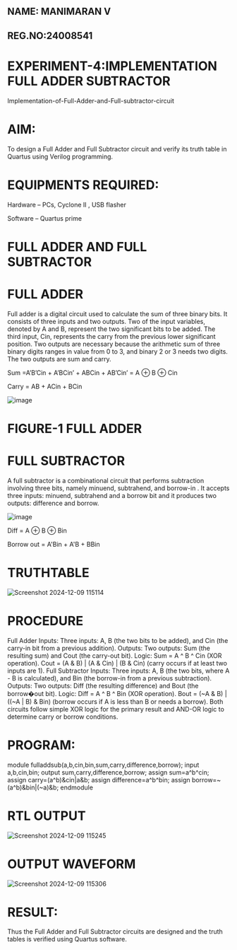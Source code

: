 ## NAME: MANIMARAN V
## REG.NO:24008541
# EXPERIMENT-4:IMPLEMENTATION FULL ADDER SUBTRACTOR

Implementation-of-Full-Adder-and-Full-subtractor-circuit

# AIM:

To design a Full Adder and Full Subtractor circuit and verify its truth table in Quartus using Verilog programming.

# EQUIPMENTS REQUIRED:

Hardware – PCs, Cyclone II , USB flasher

Software – Quartus prime

# FULL ADDER AND FULL SUBTRACTOR

# FULL ADDER
Full adder is a digital circuit used to calculate the sum of three binary bits. It consists of three inputs and two outputs. Two of the input variables, denoted by A and B, represent the two significant bits to be added. The third input, Cin, represents the carry from the previous lower significant position. Two outputs are necessary because the arithmetic sum of three binary digits ranges in value from 0 to 3, and binary 2 or 3 needs two digits. The two outputs are sum and carry.

Sum =A’B’Cin + A’BCin’ + ABCin + AB’Cin’ = A ⊕ B ⊕ Cin 

Carry = AB + ACin + BCin

![image](https://github.com/naavaneetha/FULL_ADDER_SUBTRACTOR/assets/154305477/0f30ba51-5ffb-4198-845f-18e054f675e7)

# FIGURE-1 FULL ADDER

# FULL SUBTRACTOR

A full subtractor is a combinational circuit that performs subtraction involving three bits, namely minuend, subtrahend, and borrow-in . It accepts three inputs: minuend, subtrahend and a borrow bit and it produces two outputs: difference and borrow.

![image](https://github.com/naavaneetha/FULL_ADDER_SUBTRACTOR/assets/154305477/02b24f51-ab51-4304-9ad6-7b81ffc1ead5)

Diff = A ⊕ B ⊕ Bin 

Borrow out = A'Bin + A'B + BBin

# TRUTHTABLE
![Screenshot 2024-12-09 115114](https://github.com/user-attachments/assets/d1a6b3d0-5c36-4a96-b30a-57d41dedbbe5)

# PROCEDURE
Full Adder Inputs: Three inputs: A, B (the two bits to be added), and Cin (the carry-in bit from a
previous addition). Outputs: Two outputs: Sum (the resulting sum) and Cout (the carry-out bit).
Logic: Sum = A ^ B ^ Cin (XOR operation). Cout = (A & B) | (A & Cin) | (B & Cin) (carry occurs if at
least two inputs are 1). Full Subtractor Inputs: Three inputs: A, B (the two bits, where A - B is
calculated), and Bin (the borrow-in from a previous subtraction). Outputs: Two outputs: Diff (the
resulting difference) and Bout (the borrow�out bit). Logic: Diff = A ^ B ^ Bin (XOR operation). Bout
= (~A & B) | ((~A | B) & Bin) (borrow occurs if A is less than B or needs a borrow). Both circuits
follow simple XOR logic for the primary result and AND-OR logic to determine carry or borrow
conditions.

# PROGRAM:

module fulladdsub(a,b,cin,bin,sum,carry,difference,borrow); input a,b,cin,bin; output
sum,carry,difference,borrow; assign sum=a^b^cin; assign carry=(a^b)&cin|a&b; assign
difference=a^b^bin; assign borrow=~(a^b)&bin|(~a)&b; endmodule

# RTL OUTPUT
![Screenshot 2024-12-09 115245](https://github.com/user-attachments/assets/9762a0fd-02d3-4947-80af-bf2a78b1defc)

# OUTPUT WAVEFORM
![Screenshot 2024-12-09 115306](https://github.com/user-attachments/assets/05109425-3612-4aa7-81a6-e64614f9c2ca)

# RESULT:

Thus the Full Adder and Full Subtractor circuits are designed and the truth tables is verified using Quartus software.
